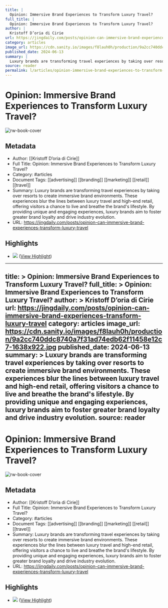```yaml
---
title: |
  Opinion: Immersive Brand Experiences to Transform Luxury Travel?
full_title: |
  Opinion: Immersive Brand Experiences to Transform Luxury Travel?
author: |
  Kristoff D’oria di Cirie
url: https://jingdaily.com/posts/opinion-can-immersive-brand-experiences-transform-luxury-travel
category: articles
image_url: https://cdn.sanity.io/images/f8lauh0h/production/9a2cc740ddc8740a7f31ad74edb62f11458e12c7-1638x922.jpg
published_date: 2024-06-13
summary: |
  Luxury brands are transforming travel experiences by taking over resorts to create immersive brand environments. These experiences blur the lines between luxury travel and high-end retail, offering visitors a chance to live and breathe the brand's lifestyle. By providing unique and engaging experiences, luxury brands aim to foster greater brand loyalty and drive industry evolution.
source: reader
permalink: l/articles/opinion-immersive-brand-experiences-to-transform-luxury-travel
---
```

# Opinion: Immersive Brand Experiences to Transform Luxury Travel?

![rw-book-cover](https://cdn.sanity.io/images/f8lauh0h/production/9a2cc740ddc8740a7f31ad74edb62f11458e12c7-1638x922.jpg)

## Metadata
- Author: [[Kristoff D’oria di Cirie]]
- Full Title: Opinion: Immersive Brand Experiences to Transform Luxury Travel?
- Category: #articles
- Document Tags: [[advertising]] [[branding]] [[marketing]] [[retail]] [[travel]] 
- Summary: Luxury brands are transforming travel experiences by taking over resorts to create immersive brand environments. These experiences blur the lines between luxury travel and high-end retail, offering visitors a chance to live and breathe the brand's lifestyle. By providing unique and engaging experiences, luxury brands aim to foster greater brand loyalty and drive industry evolution.
- URL: https://jingdaily.com/posts/opinion-can-immersive-brand-experiences-transform-luxury-travel

## Highlights
- ![](https://jingdaily.com/_next/image?url=https%3A%2F%2Fcdn.sanity.io%2Fimages%2Ff8lauh0h%2Fproduction%2F66f0e3e5b0e1138c90effeee83c6b36a445c166c-5325x2995.jpg%3Ffit%3Dmax%26auto%3Dformat&w=3840&q=90) ([View Highlight](https://read.readwise.io/read/01j0gjfp922m59ncps2w8pr5fj))


---
title: >
  Opinion: Immersive Brand Experiences to Transform Luxury Travel?
full_title: >
  Opinion: Immersive Brand Experiences to Transform Luxury Travel?
author: >
  Kristoff D’oria di Cirie
url: https://jingdaily.com/posts/opinion-can-immersive-brand-experiences-transform-luxury-travel
category: articles
image_url: https://cdn.sanity.io/images/f8lauh0h/production/9a2cc740ddc8740a7f31ad74edb62f11458e12c7-1638x922.jpg
published_date: 2024-06-13
summary: >
  Luxury brands are transforming travel experiences by taking over resorts to create immersive brand environments. These experiences blur the lines between luxury travel and high-end retail, offering visitors a chance to live and breathe the brand's lifestyle. By providing unique and engaging experiences, luxury brands aim to foster greater brand loyalty and drive industry evolution.
source: reader
---
# Opinion: Immersive Brand Experiences to Transform Luxury Travel?

![rw-book-cover](https://cdn.sanity.io/images/f8lauh0h/production/9a2cc740ddc8740a7f31ad74edb62f11458e12c7-1638x922.jpg)

## Metadata
- Author: [[Kristoff D’oria di Cirie]]
- Full Title: Opinion: Immersive Brand Experiences to Transform Luxury Travel?
- Category: #articles
- Document Tags: [[advertising]] [[branding]] [[marketing]] [[retail]] [[travel]] 
- Summary: Luxury brands are transforming travel experiences by taking over resorts to create immersive brand environments. These experiences blur the lines between luxury travel and high-end retail, offering visitors a chance to live and breathe the brand's lifestyle. By providing unique and engaging experiences, luxury brands aim to foster greater brand loyalty and drive industry evolution.
- URL: https://jingdaily.com/posts/opinion-can-immersive-brand-experiences-transform-luxury-travel

## Highlights
- ![](https://jingdaily.com/_next/image?url=https%3A%2F%2Fcdn.sanity.io%2Fimages%2Ff8lauh0h%2Fproduction%2F66f0e3e5b0e1138c90effeee83c6b36a445c166c-5325x2995.jpg%3Ffit%3Dmax%26auto%3Dformat&w=3840&q=90) ([View Highlight](https://read.readwise.io/read/01j0gjfp922m59ncps2w8pr5fj))



